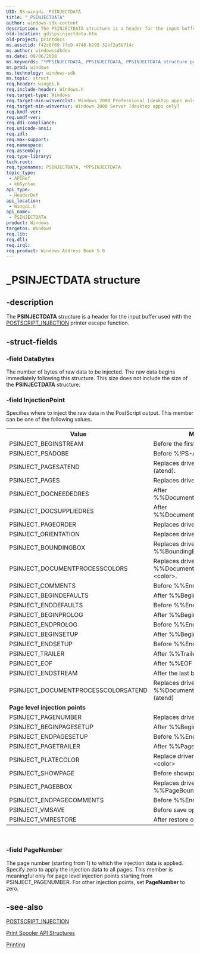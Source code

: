 ```yaml
---
UID: NS:wingdi._PSINJECTDATA
title: "_PSINJECTDATA"
author: windows-sdk-content
description: The PSINJECTDATA structure is a header for the input buffer used with the POSTSCRIPT_INJECTION printer escape function.
old-location: gdi\psinjectdata.htm
old-project: printdocs
ms.assetid: f42c8f69-7fe9-4740-b295-32ef2a5b714c
ms.author: windowssdkdev
ms.date: 08/06/2018
ms.keywords: "*PPSINJECTDATA, PPSINJECTDATA, PPSINJECTDATA structure pointer [Windows GDI], PSINJECTDATA, PSINJECTDATA structure [Windows GDI], _PSINJECTDATA, _win32_PSINJECTDATA_str, gdi.psinjectdata, wingdi/PPSINJECTDATA, wingdi/PSINJECTDATA"
ms.prod: windows
ms.technology: windows-sdk
ms.topic: struct
req.header: wingdi.h
req.include-header: Windows.h
req.target-type: Windows
req.target-min-winverclnt: Windows 2000 Professional [desktop apps only]
req.target-min-winversvr: Windows 2000 Server [desktop apps only]
req.kmdf-ver: 
req.umdf-ver: 
req.ddi-compliance: 
req.unicode-ansi: 
req.idl: 
req.max-support: 
req.namespace: 
req.assembly: 
req.type-library: 
tech.root: 
req.typenames: PSINJECTDATA, *PPSINJECTDATA
topic_type:
 - APIRef
 - kbSyntax
api_type:
 - HeaderDef
api_location:
 - Wingdi.h
api_name:
 - PSINJECTDATA
product: Windows
targetos: Windows
req.lib: 
req.dll: 
req.irql: 
req.product: Windows Address Book 5.0
---
```


# _PSINJECTDATA structure


## -description



The <b>PSINJECTDATA</b> structure is a header for the input buffer used with the <a href="https://msdn.microsoft.com/8d58efd4-6515-4ccb-9790-9bb8d02cce89">POSTSCRIPT_INJECTION</a> printer escape function.




## -struct-fields




### -field DataBytes

The number of bytes of raw data to be injected. The raw data begins immediately following this structure. This size does not include the size of the <b>PSINJECTDATA</b> structure.


### -field InjectionPoint

Specifies where to inject the raw data in the PostScript output. This member can be one of the following values.

<table>
<tr>
<th>Value</th>
<th>Meaning</th>
</tr>
<tr>
<td>PSINJECT_BEGINSTREAM</td>
<td>Before the first byte of job stream.</td>
</tr>
<tr>
<td>PSINJECT_PSADOBE</td>
<td>Before %!PS-Adobe.</td>
</tr>
<tr>
<td>PSINJECT_PAGESATEND</td>
<td>Replaces driver's %%Pages (atend).</td>
</tr>
<tr>
<td>PSINJECT_PAGES</td>
<td>Replaces driver's %%Pages nnn.</td>
</tr>
<tr>
<td>PSINJECT_DOCNEEDEDRES</td>
<td>After %%DocumentNeededResources.</td>
</tr>
<tr>
<td>PSINJECT_DOCSUPPLIEDRES</td>
<td>After %%DocumentSuppliedResources.</td>
</tr>
<tr>
<td>PSINJECT_PAGEORDER</td>
<td>Replaces driver's %%PageOrder.</td>
</tr>
<tr>
<td>PSINJECT_ORIENTATION</td>
<td>Replaces driver's %%Orientation.</td>
</tr>
<tr>
<td>PSINJECT_BOUNDINGBOX</td>
<td>Replaces driver's %%BoundingBox.</td>
</tr>
<tr>
<td>PSINJECT_DOCUMENTPROCESSCOLORS</td>
<td>Replaces driver's %%DocumentProcessColors &lt;color&gt;.</td>
</tr>
<tr>
<td>PSINJECT_COMMENTS</td>
<td>Before %%EndComments.</td>
</tr>
<tr>
<td>PSINJECT_BEGINDEFAULTS</td>
<td>After %%BeginDefaults.</td>
</tr>
<tr>
<td>PSINJECT_ENDDEFAULTS</td>
<td>Before %%EndDefaults.</td>
</tr>
<tr>
<td>PSINJECT_BEGINPROLOG</td>
<td>After %%BeginProlog.</td>
</tr>
<tr>
<td>PSINJECT_ENDPROLOG</td>
<td>Before %%EndProlog.</td>
</tr>
<tr>
<td>PSINJECT_BEGINSETUP</td>
<td>After %%BeginSetup.</td>
</tr>
<tr>
<td>PSINJECT_ENDSETUP</td>
<td>Before %%EndSetup.</td>
</tr>
<tr>
<td>PSINJECT_TRAILER</td>
<td>After %%Trailer</td>
</tr>
<tr>
<td>PSINJECT_EOF</td>
<td>After %%EOF</td>
</tr>
<tr>
<td>PSINJECT_ENDSTREAM</td>
<td>After the last byte of job stream</td>
</tr>
<tr>
<td>PSINJECT_DOCUMENTPROCESSCOLORSATEND</td>
<td>Replaces driver's %%DocumentProcessColors (atend)</td>
</tr>
<tr>
<td colspan="2"><b>Page level injection points</b></td>
</tr>
<tr>
<td>PSINJECT_PAGENUMBER</td>
<td>Replaces driver's %%Page</td>
</tr>
<tr>
<td>PSINJECT_BEGINPAGESETUP</td>
<td>After %%BeginPageSetup</td>
</tr>
<tr>
<td>PSINJECT_ENDPAGESETUP</td>
<td>Before %%EndPageSetup</td>
</tr>
<tr>
<td>PSINJECT_PAGETRAILER</td>
<td>After %%PageTrailer</td>
</tr>
<tr>
<td>PSINJECT_PLATECOLOR</td>
<td>Replace driver's %%PlateColor: &lt;color&gt;</td>
</tr>
<tr>
<td>PSINJECT_SHOWPAGE</td>
<td>Before showpage operator</td>
</tr>
<tr>
<td>PSINJECT_PAGEBBOX</td>
<td>Replaces driver's %%PageBoundingBox</td>
</tr>
<tr>
<td>PSINJECT_ENDPAGECOMMENTS</td>
<td>Before %%EndPageComments</td>
</tr>
<tr>
<td>PSINJECT_VMSAVE</td>
<td>Before save operator</td>
</tr>
<tr>
<td>PSINJECT_VMRESTORE</td>
<td>After restore operator</td>
</tr>
</table>
 


### -field PageNumber

The page number (starting from 1) to which the injection data is applied. Specify zero to apply the injection data to all pages. This member is meaningful only for page level injection points starting from PSINJECT_PAGENUMBER. For other injection points, set <b>PageNumber</b> to zero.


## -see-also




<a href="https://msdn.microsoft.com/8d58efd4-6515-4ccb-9790-9bb8d02cce89">POSTSCRIPT_INJECTION</a>



<a href="https://msdn.microsoft.com/3cf3a16b-194a-404e-aba7-d094364c6f05">Print Spooler API Structures</a>



<a href="https://msdn.microsoft.com/library/windows/hardware/dn614611">Printing</a>
 

 


